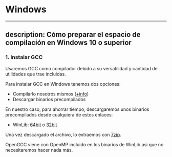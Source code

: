 # Windows

---
description: Cómo preparar el espacio de compilación en Windows 10 o superior
---

### 1. Instalar GCC

Usaremos GCC como compilador debido a su versatilidad y cantidad de utilidades que trae incluidas.

Para instalar GCC en Windows tenemos dos opciones:

* Compilarlo nosotros mismos ([+info](https://gcc.gnu.org/git.html))
* Descargar binarios precompilados

En nuestro caso, para ahorrar tiempo, descargaremos unos binarios precompilados desde cualquiera de estos enlaces:

* WinLib: [64bit](https://github.com/brechtsanders/winlibs\_mingw/releases/download/12.2.0-14.0.6-10.0.0-ucrt-r2/winlibs-x86\_64-posix-seh-gcc-12.2.0-llvm-14.0.6-mingw-w64ucrt-10.0.0-r2.7z) o [32bit](https://github.com/brechtsanders/winlibs\_mingw/releases/download/12.2.0-14.0.6-10.0.0-ucrt-r2/winlibs-i686-posix-dwarf-gcc-12.2.0-llvm-14.0.6-mingw-w64ucrt-10.0.0-r2.7z)

Una vez descargado el archivo, lo extraemos con [7zip](https://www.7-zip.org/download.html).

OpenGCC viene con OpenMP incluido en los binarios de WinLib asi que no necesitaremos hacer nada más.
